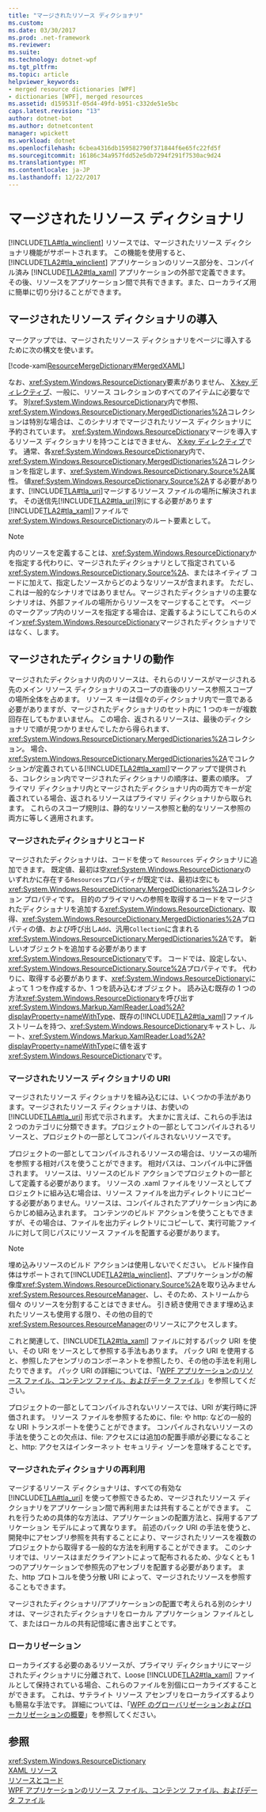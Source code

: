 ```yaml
---
title: "マージされたリソース ディクショナリ"
ms.custom: 
ms.date: 03/30/2017
ms.prod: .net-framework
ms.reviewer: 
ms.suite: 
ms.technology: dotnet-wpf
ms.tgt_pltfrm: 
ms.topic: article
helpviewer_keywords:
- merged resource dictionaries [WPF]
- dictionaries [WPF], merged resources
ms.assetid: d159531f-05d4-49fd-b951-c332de51e5bc
caps.latest.revision: "13"
author: dotnet-bot
ms.author: dotnetcontent
manager: wpickett
ms.workload: dotnet
ms.openlocfilehash: 6cbea4316db159582790f371844f6e65fc22fd5f
ms.sourcegitcommit: 16186c34a957fdd52e5db7294f291f7530ac9d24
ms.translationtype: MT
ms.contentlocale: ja-JP
ms.lasthandoff: 12/22/2017
---
```

# <a name="merged-resource-dictionaries"></a>マージされたリソース ディクショナリ
[!INCLUDE[TLA#tla_winclient](../../../../includes/tlasharptla-winclient-md.md)] リソースでは、マージされたリソース ディクショナリ機能がサポートされます。 この機能を使用すると、[!INCLUDE[TLA2#tla_winclient](../../../../includes/tla2sharptla-winclient-md.md)] アプリケーションのリソース部分を、コンパイル済み [!INCLUDE[TLA2#tla_xaml](../../../../includes/tla2sharptla-xaml-md.md)] アプリケーションの外部で定義できます。 その後、リソースをアプリケーション間で共有できます。また、ローカライズ用に簡単に切り分けることができます。  
  
## <a name="introducing-a-merged-resource-dictionary"></a>マージされたリソース ディクショナリの導入  
 マークアップでは、マージされたリソース ディクショナリをページに導入するために次の構文を使います。  
  
 [!code-xaml[ResourceMergeDictionary#MergedXAML](../../../../samples/snippets/csharp/VS_Snippets_Wpf/ResourceMergeDictionary/CS/default.xaml#mergedxaml)]  
  
 なお、<xref:System.Windows.ResourceDictionary>要素がありません、 [X:key ディレクティブ](../../../../docs/framework/xaml-services/x-key-directive.md)、一般に、リソース コレクションのすべてのアイテムに必要なです。 別<xref:System.Windows.ResourceDictionary>内で参照、<xref:System.Windows.ResourceDictionary.MergedDictionaries%2A>コレクションは特別な場合は、このシナリオでマージされたリソース ディクショナリに予約されています。 <xref:System.Windows.ResourceDictionary>マージを導入するリソース ディクショナリを持つことはできません、 [X:key ディレクティブ](../../../../docs/framework/xaml-services/x-key-directive.md)です。 通常、各<xref:System.Windows.ResourceDictionary>内で、<xref:System.Windows.ResourceDictionary.MergedDictionaries%2A>コレクションを指定します、<xref:System.Windows.ResourceDictionary.Source%2A>属性。 値<xref:System.Windows.ResourceDictionary.Source%2A>する必要があります、[!INCLUDE[TLA#tla_uri](../../../../includes/tlasharptla-uri-md.md)]マージするリソース ファイルの場所に解決されます。 その送信先[!INCLUDE[TLA2#tla_uri](../../../../includes/tla2sharptla-uri-md.md)]別にする必要があります[!INCLUDE[TLA2#tla_xaml](../../../../includes/tla2sharptla-xaml-md.md)]ファイルで<xref:System.Windows.ResourceDictionary>のルート要素として。  
  
> [!NOTE]
>  内のリソースを定義することは、<xref:System.Windows.ResourceDictionary>かを指定する代わりに、マージされたディクショナリとして指定されている<xref:System.Windows.ResourceDictionary.Source%2A>、またはネイティブ コードに加えて、指定したソースからどのようなリソースが含まれます。 ただし、これは一般的なシナリオではありません。マージされたディクショナリの主要なシナリオは、外部ファイルの場所からリソースをマージすることです。 ページのマークアップ内のリソースを指定する場合は、定義するようにしてこれらのメイン<xref:System.Windows.ResourceDictionary>マージされたディクショナリではなく、します。  
  
## <a name="merged-dictionary-behavior"></a>マージされたディクショナリの動作  
 マージされたディクショナリ内のリソースは、それらのリソースがマージされる先のメイン リソース ディクショナリのスコープの直後のリソース参照スコープの場所全体を占めます。 リソース キーは個々のディクショナリ内で一意である必要がありますが、マージされたディクショナリのセット内に 1 つのキーが複数回存在してもかまいません。 この場合、返されるリソースは、最後のディクショナリで順が見つかりませんでしたから得られます、<xref:System.Windows.ResourceDictionary.MergedDictionaries%2A>コレクション。 場合、<xref:System.Windows.ResourceDictionary.MergedDictionaries%2A>でコレクションが定義されている[!INCLUDE[TLA2#tla_xaml](../../../../includes/tla2sharptla-xaml-md.md)]マークアップで提供される、コレクション内でマージされたディクショナリの順序は、要素の順序。 プライマリ ディクショナリ内とマージされたディクショナリ内の両方でキーが定義されている場合、返されるリソースはプライマリ ディクショナリから取られます。 これらのスコープ規則は、静的なリソース参照と動的なリソース参照の両方に等しく適用されます。  
  
### <a name="merged-dictionaries-and-code"></a>マージされたディクショナリとコード  
 マージされたディクショナリは、コードを使って `Resources` ディクショナリに追加できます。 既定値、最初は空<xref:System.Windows.ResourceDictionary>のいずれかに存在する`Resources`プロパティが既定では、最初は空にも<xref:System.Windows.ResourceDictionary.MergedDictionaries%2A>コレクション プロパティです。 目的のプライマリへの参照を取得するコードをマージされたディクショナリを追加する<xref:System.Windows.ResourceDictionary>、取得、<xref:System.Windows.ResourceDictionary.MergedDictionaries%2A>プロパティの値、および呼び出し`Add`、汎用`Collection`に含まれる<xref:System.Windows.ResourceDictionary.MergedDictionaries%2A>です。 新しいオブジェクトを追加する必要があります<xref:System.Windows.ResourceDictionary>です。 コードでは、設定しない、<xref:System.Windows.ResourceDictionary.Source%2A>プロパティです。 代わりに、取得する必要があります、<xref:System.Windows.ResourceDictionary>によって 1 つを作成するか、1 つを読み込むオブジェクト。 読み込む既存の 1 つの方法<xref:System.Windows.ResourceDictionary>を呼び出す<xref:System.Windows.Markup.XamlReader.Load%2A?displayProperty=nameWithType>、既存の[!INCLUDE[TLA2#tla_xaml](../../../../includes/tla2sharptla-xaml-md.md)]ファイル ストリームを持つ、<xref:System.Windows.ResourceDictionary>キャストし、ルート、<xref:System.Windows.Markup.XamlReader.Load%2A?displayProperty=nameWithType>に値を返す<xref:System.Windows.ResourceDictionary>です。  
  
### <a name="merged-resource-dictionary-uris"></a>マージされたリソース ディクショナリの URI  
 マージされたリソース ディクショナリを組み込むには、いくつかの手法があります。マージされたリソース ディクショナリは、お使いの [!INCLUDE[TLA#tla_uri](../../../../includes/tlasharptla-uri-md.md)] 形式で示されます。 大まかに言えば、これらの手法は 2 つのカテゴリに分類できます。プロジェクトの一部としてコンパイルされるリソースと、プロジェクトの一部としてコンパイルされないリソースです。  
  
 プロジェクトの一部としてコンパイルされるリソースの場合は、リソースの場所を参照する相対パスを使うことができます。 相対パスは、コンパイル中に評価されます。 リソースは、リソースのビルド アクションでプロジェクトの一部として定義する必要があります。 リソースの .xaml ファイルをリソースとしてプロジェクトに組み込む場合は、リソース ファイルを出力ディレクトリにコピーする必要がありません。リソースは、コンパイルされたアプリケーション内にあらかじめ組み込まれます。 コンテンツのビルド アクションを使うこともできますが、その場合は、ファイルを出力ディレクトリにコピーして、実行可能ファイルに対して同じパスにリソース ファイルを配置する必要があります。  
  
> [!NOTE]
>  埋め込みリソースのビルド アクションは使用しないでください。 ビルド操作自体はサポートされて[!INCLUDE[TLA2#tla_winclient](../../../../includes/tla2sharptla-winclient-md.md)]、アプリケーションがの解像度<xref:System.Windows.ResourceDictionary.Source%2A>を取り込みません<xref:System.Resources.ResourceManager>、し、そのため、ストリームから個々 のリソースを分割することはできません。 引き続き使用できます埋め込まれたリソースも使用する限り、その他の目的で<xref:System.Resources.ResourceManager>のリソースにアクセスします。  
  
 これと関連して、[!INCLUDE[TLA2#tla_xaml](../../../../includes/tla2sharptla-xaml-md.md)] ファイルに対するパック URI を使い、その URI をソースとして参照する手法もあります。 パック URI を使用すると、参照したアセンブリのコンポーネントを参照したり、その他の手法を利用したりできます。 パック URI の詳細については、「[WPF アプリケーションのリソース ファイル、コンテンツ ファイル、およびデータ ファイル](../../../../docs/framework/wpf/app-development/wpf-application-resource-content-and-data-files.md)」を参照してください。  
  
 プロジェクトの一部としてコンパイルされないリソースでは、URI が実行時に評価されます。 リソース ファイルを参照するために、file: や http: などの一般的な URI トランスポートを使うことができます。 コンパイルされないリソースの手法を使うことの欠点は、file: アクセスには追加の配置手順が必要になることと、http: アクセスはインターネット セキュリティ ゾーンを意味することです。  
  
### <a name="reusing-merged-dictionaries"></a>マージされたディクショナリの再利用  
 マージするリソース ディクショナリは、すべての有効な [!INCLUDE[TLA#tla_uri](../../../../includes/tlasharptla-uri-md.md)] を使って参照できるため、マージされたリソース ディクショナリをアプリケーション間で再利用または共有することができます。 これを行うための具体的な方法は、アプリケーションの配置方法と、採用するアプリケーション モデルによって異なります。 前述のパック URI の手法を使うと、開発中にアセンブリ参照を共有することにより、マージされたリソースを複数のプロジェクトから取得する一般的な方法を利用することができます。 このシナリオでは、リソースはまだクライアントによって配布されるため、少なくとも 1 つのアプリケーションで参照先のアセンブリを配置する必要があります。 また、http プロトコルを使う分散 URI によって、マージされたリソースを参照することもできます。  
  
 マージされたディクショナリ/アプリケーションの配置で考えられる別のシナリオは、マージされたディクショナリをローカル アプリケーション ファイルとして、またはローカルの共有記憶域に書き出すことです。  
  
### <a name="localization"></a>ローカリゼーション  
 ローカライズする必要のあるリソースが、プライマリ ディクショナリにマージされたディクショナリに分離されて、Loose [!INCLUDE[TLA2#tla_xaml](../../../../includes/tla2sharptla-xaml-md.md)] ファイルとして保持されている場合、これらのファイルを別個にローカライズすることができます。 これは、サテライト リソース アセンブリをローカライズするよりも簡易な手法です。 詳細については、「[WPF のグローバリゼーションおよびローカリゼーションの概要](../../../../docs/framework/wpf/advanced/wpf-globalization-and-localization-overview.md)」を参照してください。  
  
## <a name="see-also"></a>参照  
 <xref:System.Windows.ResourceDictionary>  
 [XAML リソース](../../../../docs/framework/wpf/advanced/xaml-resources.md)  
 [リソースとコード](../../../../docs/framework/wpf/advanced/resources-and-code.md)  
 [WPF アプリケーションのリソース ファイル、コンテンツ ファイル、およびデータ ファイル](../../../../docs/framework/wpf/app-development/wpf-application-resource-content-and-data-files.md)
